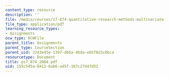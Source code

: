 ```yaml
---
content_type: resource
description: ''
file: /media/courses/17-874-quantitative-research-methods-multivariate-spring-2004/155c545a84126ab6ad5f167c27d47d52_ps7_874_2004.pdf
file_type: application/pdf
learning_resource_types:
- Assignments
ocw_type: OCWFile
parent_title: Assignments
parent_type: CourseSection
parent_uid: 2243e45e-1397-db6a-4bda-eb5f8d3c0bca
resourcetype: Document
title: ps7_874_2004.pdf
uid: 155c545a-8412-6ab6-ad5f-167c27d47d52
---
```


